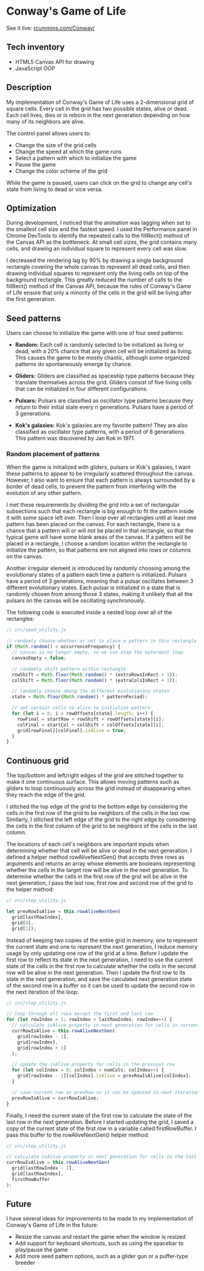 # Conway's Game of Life
See it live: [rcummins.com/Conway/](https://rcummins.com/conway/?utm_source=github&utm_medium=readme&utm_campaign=github)

## Tech inventory

* HTML5 Canvas API for drawing
* JavaScript OOP

## Description

My implementation of Conway's Game of Life uses a 2-dimensional grid of square cells. Every cell in the grid has two possible states, alive or dead. Each cell lives, dies or is reborn in the next generation depending on how many of its neighbors are alive.

The control panel allows users to:
* Change the size of the grid cells
* Change the speed at which the game runs
* Select a pattern with which to initialize the game
* Pause the game
* Change the color scheme of the grid

While the game is paused, users can click on the grid to change any cell's state from living to dead or vice versa.

## Optimization

During development, I noticed that the animation was lagging when set to the smallest cell size and the fastest speed. I used the Performance panel in Chrome DevTools to identify the repeated calls to the fillRect() method of the Canvas API as the bottleneck. At small cell sizes, the grid contains many cells, and drawing an individual square to represent every cell was slow.

I decreased the rendering lag by 90% by drawing a single background rectangle covering the whole canvas to represent all dead cells, and then drawing individual squares to represent only the living cells on top of the background rectangle. This greatly reduced the number of calls to the fillRect() method of the Canvas API, because the rules of Conway's Game of Life ensure that only a minority of the cells in the grid will be living after the first generation.

## Seed patterns

Users can choose to initialize the game with one of four seed patterns:

* **Random:** Each cell is randomly selected to be initialized as living or dead, with a 20% chance that any given cell will be initialized as living. This causes the game to be mostly chaotic, although some organized patterns do spontaneously emerge by chance.

* **Gliders:** Gliders are classified as spaceship type patterns because they translate themselves across the grid. Gliders consist of five living cells that can be initialized in four different configurations.

* **Pulsars:** Pulsars are classified as oscillator type patterns because they return to their initial state every n generations. Pulsars have a period of 3 generations.

* **Kok's galaxies:** Kok's galaxies are my favorite pattern! They are also classified as oscillator type patterns, with a period of 8 generations. This pattern was discovered by Jan Kok in 1971.

### Random placement of patterns

When the game is initialized with gliders, pulsars or Kok's galaxies, I want these patterns to appear to be irregularly scattered throughout the canvas. However, I also want to ensure that each pattern is always surrounded by a border of dead cells, to prevent the pattern from interfering with the evolution of any other pattern.

I met these requirements by dividing the grid into a set of rectangular subsections such that each rectangle is big enough to fit the pattern inside it with some space left over. Then I loop over all rectangles until at least one pattern has been placed on the canvas. For each rectangle, there is a chance that a pattern will or will not be placed in that rectangle, so that the typical game will have some blank areas of the canvas. If a pattern will be placed in a rectangle, I choose a random location within the rectangle to initialize the pattern, so that patterns are not aligned into rows or columns on the canvas.

Another irregular element is introduced by randomly choosing among the evolutionary states of a pattern each time a pattern is initialized. Pulsars have a period of 3 generations, meaning that a pulsar oscillates between 3 different evolutionary states. Each pulsar is initialized in a state that is randomly chosen from among those 3 states, making it unlikely that all the pulsars on the canvas will be oscillating synchronously.

The following code is executed inside a nested loop over all of the rectangles:

```JavaScript
// src/seed_utility.js

// randomly choose whether or not to place a pattern in this rectangle
if (Math.random() < occurrenceFrequency) {
  // canvas is no longer empty, so we can stop the outermost loop
  canvasEmpty = false;

  // randomly shift pattern within rectangle
  rowShift = Math.floor(Math.random() * (extraRowsInRect + 1));
  colShift = Math.floor(Math.random() * (extraColsInRect + 1));

  // randomly choose among the different evolutionary states
  state = Math.floor(Math.random() * patternPeriod);

  // set certain cells to alive to initialize pattern
  for (let i = 0; i < rowOffsets[state].length; i++) {
    rowFinal = startRow + rowShift + rowOffsets[state][i];
    colFinal = startCol + colShift + colOffsets[state][i];
    grid[rowFinal][colFinal].isAlive = true;
  }
}
```

## Continuous grid

The top/bottom and left/right edges of the grid are stitched together to make it one continuous surface. This allows moving patterns such as gliders to loop continuously across the grid instead of disappearing when they reach the edge of the grid.

I stitched the top edge of the grid to the bottom edge by considering the cells in the first row of the grid to be neighbors of the cells in the last row. Similarly, I stitched the left edge of the grid to the right edge by considering the cells in the first column of the grid to be neighbors of the cells in the last column.

The locations of each cell's neighbors are important inputs when determining whether that cell will be alive or dead in the next generation. I defined a helper method rowAliveNextGen() that accepts three rows as arguments and returns an array whose elements are booleans representing whether the cells in the target row will be alive in the next generation. To determine whether the cells in the first row of the grid will be alive in the next generation, I pass the last row, first row and second row of the grid to the helper method:

```JavaScript
// src/step_utility.js

let prevRowIsAlive = this.rowAliveNextGen(
  grid[lastRowIndex],
  grid[0],
  grid[1]);
```

Instead of keeping two copies of the entire grid in memory, one to represent the current state and one to represent the next generation, I reduce memory usage by only updating one row of the grid at a time. Before I update the first row to reflect its state in the next generation, I need to use the current state of the cells in the first row to calculate whether the cells in the second row will be alive in the next generation. Then I update the first row to its state in the next generation, and save the calculated next generation state of the second row in a buffer so it can be used to update the second row in the next iteration of the loop:

```JavaScript
// src/step_utility.js

// loop through all rows except the first and last row
for (let rowIndex = 1; rowIndex < lastRowIndex; rowIndex++) {
  // calculate isAlive property in next generation for cells in current row
  currRowIsAlive = this.rowAliveNextGen(
    grid[rowIndex - 1],
    grid[rowIndex],
    grid[rowIndex + 1]
  );

  // update the isAlive property for cells in the previous row
  for (let colIndex = 0; colIndex < numCols; colIndex++) {
    grid[rowIndex - 1][colIndex].isAlive = prevRowIsAlive[colIndex];
  }

  // save current row as prevRow so it can be updated in next iteration
  prevRowIsAlive = currRowIsAlive;
}
```

Finally, I need the current state of the first row to calculate the state of the last row in the next generation. Before I started updating the grid, I saved a copy of the current state of the first row in a variable called firstRowBuffer. I pass this buffer to the rowAliveNextGen() helper method:

```JavaScript
// src/step_utility.js

// calculate isAlive property in next generation for cells in the last row
currRowIsAlive = this.rowAliveNextGen(
  grid[lastRowIndex - 1],
  grid[lastRowIndex],
  firstRowBuffer
);
```

## Future

I have several ideas for improvements to be made to my implementation of Conway's Game of Life in the future:
* Resize the canvas and restart the game when the window is resized
* Add support for keyboard shortcuts, such as using the spacebar to play/pause the game
* Add more seed pattern options, such as a glider gun or a puffer-type breeder
